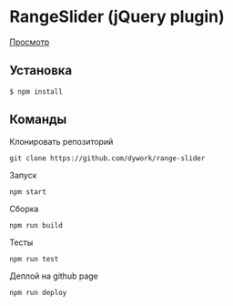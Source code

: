 # RangeSlider (jQuery plugin)

[Просмотр](https://dywork.github.io/range-slider/)

## Установка

```
$ npm install
```

## Команды

Клонировать репозиторий

`git clone https://github.com/dywork/range-slider`

Запуск

`npm start`

Сборка

`npm run build`

Тесты

`npm run test`

Деплой на github page

`npm run deploy`
